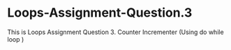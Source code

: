 # Loops-Assignment-Question.3
This is  Loops Assignment Question 3. Counter Incrementer (Using do while loop )
